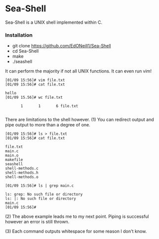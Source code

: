 # Sea-Shell

Sea-Shell is a UNIX shell implemented within C. 

### Installation
* git clone https://github.com/EdONeill1/Sea-Shell
* cd Sea-Shell
* make
* ./seashell

It can perform the majority if not all UNIX functions. It can even run vim!

```
[01/09 15:56]# vim file.txt
[01/09 15:56]# cat file.txt

hello
[01/09 15.56]# wc file.txt

       1       1       6 file.txt
       
```

There are limitations to the shell however.
(1) You can redirect output and pipe output to more than a degree of one.

```
[01/09 15:56]# ls > file.txt
[01/09 15:56]# cat file.txt

file.txt
main.c
main.o
makefile
seashell
shell-methods.c
shell-methods.h
shell-methods.o

[01/09 15:56]# ls | grep main.c

ls: grep: No such file or directory
ls: |: No such file or directory
main.c
[01/09 15:56]#
```

(2) The above example leads me to my next point. Piping is successful however an error is still thrown.

(3) Each command outputs whitespace for some reason I don't know.

